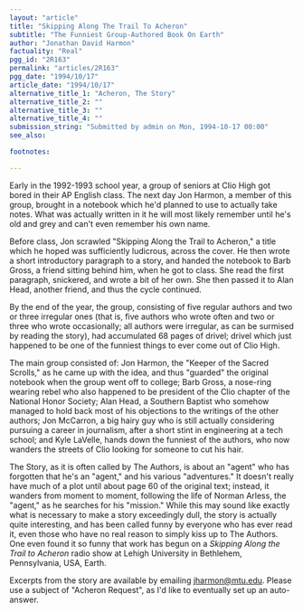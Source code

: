 ```yaml
---
layout: "article"
title: "Skipping Along The Trail To Acheron"
subtitle: "The Funniest Group-Authored Book On Earth"
author: "Jonathan David Harmon"
factuality: "Real"
pgg_id: "2R163"
permalink: "articles/2R163"
pgg_date: "1994/10/17"
article_date: "1994/10/17"
alternative_title_1: "Acheron, The Story"
alternative_title_2: ""
alternative_title_3: ""
alternative_title_4: ""
submission_string: "Submitted by admin on Mon, 1994-10-17 00:00"
see_also:

footnotes: 

---
```

<div>
<p>Early in the 1992-1993 school year, a group of seniors at Clio High got bored in their AP English class. The next day Jon Harmon, a member of this group, brought in a notebook which he'd planned to use to actually take notes. What was actually written in it he will most likely remember until he's old and grey and can't even remember his own name.</p>
<p>Before class, Jon scrawled "Skipping Along the Trail to Acheron," a title which he hoped was sufficiently ludicrous, across the cover. He then wrote a short introductory paragraph to a story, and handed the notebook to Barb Gross, a friend sitting behind him, when he got to class. She read the first paragraph, snickered, and wrote a bit of her own. She then passed it to Alan Head, another friend, and thus the cycle continued.</p>
<p>By the end of the year, the group, consisting of five regular authors and two or three irregular ones (that is, five authors who wrote often and two or three who wrote occasionally; all authors were irregular, as can be surmised by reading the story), had accumulated 68 pages of drivel; drivel which just happened to be one of the funniest things to ever come out of Clio High.</p>
<p>The main group consisted of: Jon Harmon, the "Keeper of the Sacred Scrolls," as he came up with the idea, and thus "guarded" the original notebook when the group went off to college; Barb Gross, a nose-ring wearing rebel who also happened to be president of the Clio chapter of the National Honor Society; Alan Head, a Southern Baptist who somehow managed to hold back most of his objections to the writings of the other authors; Jon McCarron, a big hairy guy who is still actually considering pursuing a career in journalism, after a short stint in engineering at a tech school; and Kyle LaVelle, hands down the funniest of the authors, who now wanders the streets of Clio looking for someone to cut his hair.</p>
<p>The Story, as it is often called by The Authors, is about an "agent" who has forgotten that he's an "agent," and his various "adventures." It doesn't really have much of a plot until about page 60 of the original text; instead, it wanders from moment to moment, following the life of Norman Arless, the "agent," as he searches for his "mission." While this may sound like exactly what is necessary to make a story exceedingly dull, the story is actually quite interesting, and has been called funny by everyone who has ever read it, even those who have no real reason to simply kiss up to The Authors. One even found it so funny that work has begun on a <em>Skipping Along the Trail to Acheron</em> radio show at Lehigh University in Bethlehem, Pennsylvania, USA, Earth.</p>
<p>Excerpts from the story are available by emailing <a href="https://web.archive.org/web/20130205231338/mailto:jharmon@mtu.edu">jharmon@mtu.edu</a>. Please use a subject of "Acheron Request", as I'd like to eventually set up an auto-answer. <!--Amazon_CLS_IM_END--></p>
</div>

